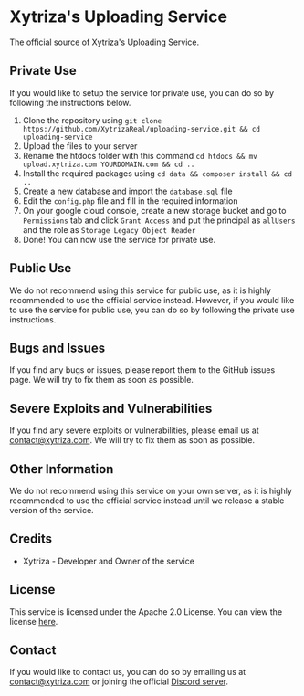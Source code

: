 # Xytriza's Uploading Service
The official source of Xytriza's Uploading Service.

## Private Use
If you would like to setup the service for private use, you can do so by following the instructions below.

1. Clone the repository using `git clone https://github.com/XytrizaReal/uploading-service.git && cd uploading-service`
2. Upload the files to your server
3. Rename the htdocs folder with this command `cd htdocs && mv upload.xytriza.com YOURDOMAIN.com && cd ..`
4. Install the required packages using `cd data && composer install && cd ..`
5. Create a new database and import the `database.sql` file
6. Edit the `config.php` file and fill in the required information
7. On your google cloud console, create a new storage bucket and go to `Permissions` tab and click `Grant Access` and put the principal as `allUsers` and the role as `Storage Legacy Object Reader`
8. Done! You can now use the service for private use.

## Public Use
We do not recommend using this service for public use, as it is highly recommended to use the official service instead. However, if you would like to use the service for public use, you can do so by following the private use instructions.

## Bugs and Issues
If you find any bugs or issues, please report them to the GitHub issues page. We will try to fix them as soon as possible.

## Severe Exploits and Vulnerabilities
If you find any severe exploits or vulnerabilities, please email us at contact@xytriza.com. We will try to fix them as soon as possible.

## Other Information
We do not recommend using this service on your own server, as it is highly recommended to use the official service instead until we release a stable version of the service.

## Credits
- Xytriza - Developer and Owner of the service

## License
This service is licensed under the Apache 2.0 License. You can view the license [here](https://github.com/Xytrizareal/uploading-service/blob/master/LICENSE.txt).

## Contact
If you would like to contact us, you can do so by emailing us at contact@xytriza.com or joining the official [Discord server](https://upload.xytriza.com/discord).